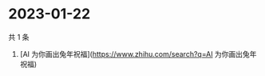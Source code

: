 # 2023-01-22

共 1 条

<!-- BEGIN ZHIHUSEARCH -->
<!-- 最后更新时间 Sun Jan 22 2023 02:22:07 GMT+0800 (China Standard Time) -->
1. [AI 为你画出兔年祝福](https://www.zhihu.com/search?q=AI 为你画出兔年祝福)
<!-- END ZHIHUSEARCH -->
